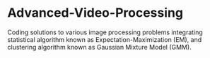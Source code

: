 # Advanced-Video-Processing

Coding solutions to various image processing problems integrating statistical algorithm known as Expectation-Maximization (EM), and clustering algorithm known as Gaussian Mixture Model (GMM).
